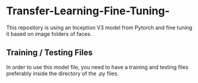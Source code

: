 # Transfer-Learning-Fine-Tuning-
This repository is using an Inception V3 model from Pytorch and fine tuning it based on image folders of faces. 

## Training / Testing Files
In order to use this model file, you need to have a training and testing files preferably inside the directory of the .py files.
